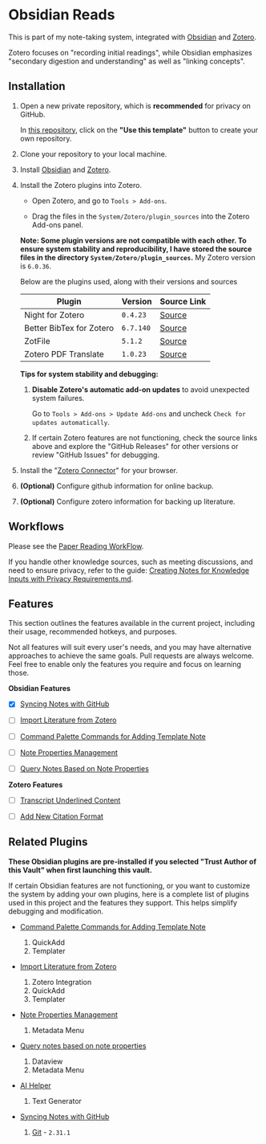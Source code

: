 # Obsidian Reads

This is part of my note-taking system, integrated with [Obsidian](https://obsidian.md/) and [Zotero](https://www.zotero.org/).

Zotero focuses on "recording initial readings", while Obsidian emphasizes "secondary digestion and understanding" as well as "linking concepts".
## Installation

1. Open a new private repository, which is **recommended** for privacy on GitHub.
    
    In [this repository](https://github.com/liuyuweitarek/obsidian-reads), click on the **"__Use this template__"** button to create your own repository.

2. Clone your repository to your local machine.

3. Install [Obsidian](https://obsidian.md/) and [Zotero](https://www.zotero.org/).

4. Install the Zotero plugins into Zotero.	
  
   - Open Zotero, and go to `Tools > Add-ons`. 
  
   - Drag the files in the `System/Zotero/plugin_sources` into the Zotero Add-ons panel.
   
	**Note: Some plugin versions are not compatible with each other. To ensure system stability and reproducibility, I have stored the source files in the directory `System/Zotero/plugin_sources`.**  My Zotero version is `6.0.36`.
    
    Below are the plugins used, along with their versions and sources			
	
  	| Plugin | Version | Source Link |
  	| ------------------------ | ------- | ----------- |
  	| Night for Zotero         | `0.4.23`  | [Source](https://github.com/tefkah/zotero-night)      |
  	| Better BibTex for Zotero | `6.7.140` | [Source](https://retorque.re/zotero-better-bibtex/)     |
  	| ZotFile | `5.1.2`| [Source](https://zotfile.com/) |
  	| Zotero PDF Translate | `1.0.23` | [Source](https://github.com/windingwind/zotero-pdf-translate#readme)|

	**Tips for system stability and debugging:**
	
      1. **Disable Zotero's automatic add-on updates** to avoid unexpected system failures. 
      
          Go to `Tools > Add-ons > Update Add-ons` and uncheck `Check for updates automatically`.
  
      2. If certain Zotero features are not functioning, check the source links above and explore the "GitHub Releases" for other versions or review "GitHub Issues" for debugging.

5. Install the "[Zotero Connector](https://www.zotero.org/download/connectors)" for your browser.   
6. **(Optional)** Configure github information for online backup. 
7. **(Optional)** Configure zotero information for backing up literature.
## Workflows

Please see the [Paper Reading WorkFlow](https://github.com/liuyuweitarek/obsidian-reads/blob/main/System/Documents/WorkFlows/Paper%20Reading%20WorkFlow.md).

If you handle other knowledge sources, such as meeting discussions, and need to ensure privacy, refer to the guide: [Creating Notes for Knowledge Inputs with Privacy Requirements.md]().
## Features

This section outlines the features available in the current project, including their usage, recommended hotkeys, and purposes.

Not all features will suit every user's needs, and you may have alternative approaches to achieve the same goals. Pull requests are always welcome. Feel free to enable only the features you require and focus on learning those.

**Obsidian Features**

- [x] [Syncing Notes with GitHub](https://github.com/liuyuweitarek/obsidian-reads/blob/main/System/Documents/WorkFlows/Paper%20Reading%20WorkFlow.md)

- [ ] [Import Literature from Zotero]()

- [ ] [Command Palette Commands for Adding Template Note]()

- [ ] [Note Properties Management]()

- [ ] [Query Notes Based on Note Properties]()  

**Zotero Features** 

- [ ] [Transcript Underlined Content](./System/Documents/Transcript%20underlined%20content.md) 

- [ ] [Add New Citation Format](./System/Documents/Add%20New%20Citation%20Format.md)

## Related Plugins

**These Obsidian plugins are pre-installed if you selected "Trust Author of this Vault" when first launching this vault.**

If certain Obsidian features are not functioning, or you want to customize the system by adding your own plugins, here is a complete list of plugins used in this project and the features they support. This helps simplify debugging and modification.

- [Command Palette Commands for Adding Template Note]()
	1. QuickAdd
	2. Templater
	
- [Import Literature from Zotero](./System/Documents/Import%20Literature%20from%20Zotero.md)
	1. Zotero Integration 
	2. QuickAdd
	3. Templater
	
- [Note Properties Management]()
	1. Metadata Menu
- [Query notes based on note properties]()
	1. Dataview
	2. Metadata Menu
- [AI Helper]()
	1. Text Generator
- [Syncing Notes with GitHub]()
	1. [Git](https://github.com/Vinzent03/obsidian-git) - `2.31.1`









